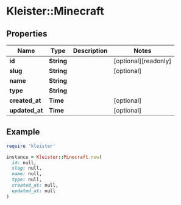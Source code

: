 # Kleister::Minecraft

## Properties

| Name | Type | Description | Notes |
| ---- | ---- | ----------- | ----- |
| **id** | **String** |  | [optional][readonly] |
| **slug** | **String** |  | [optional] |
| **name** | **String** |  |  |
| **type** | **String** |  |  |
| **created_at** | **Time** |  | [optional] |
| **updated_at** | **Time** |  | [optional] |

## Example

```ruby
require 'kleister'

instance = Kleister::Minecraft.new(
  id: null,
  slug: null,
  name: null,
  type: null,
  created_at: null,
  updated_at: null
)
```


